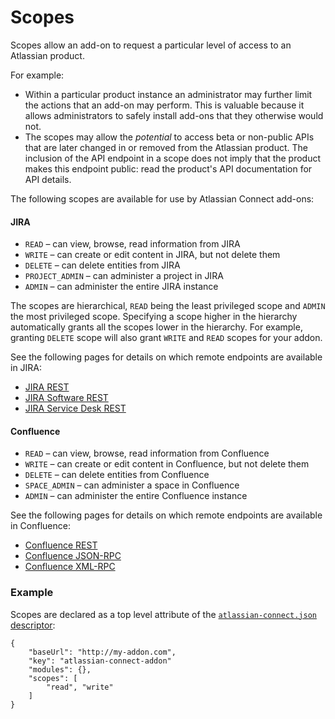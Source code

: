 # Scopes

Scopes allow an add-on to request a particular level of access to an Atlassian product.

For example:

* Within a particular product instance an administrator may further limit the actions that an add-on may perform. This
is valuable because it allows administrators to safely install add-ons that they otherwise would not.
* The scopes may allow the *potential* to access beta or non-public APIs that are later changed in or removed from the
Atlassian product. The inclusion of the API endpoint in a scope does not imply that the product makes this endpoint
public: read the product's API documentation for API details.

The following scopes are available for use by Atlassian Connect add-ons:

#### JIRA

* `READ` &ndash; can view, browse, read information from JIRA
* `WRITE` &ndash; can create or edit content in JIRA, but not delete them
* `DELETE` &ndash; can delete entities from JIRA
* `PROJECT_ADMIN` &ndash; can administer a project in JIRA
* `ADMIN` &ndash; can administer the entire JIRA instance

The scopes are hierarchical, `READ` being the least privileged scope and `ADMIN` the most privileged scope. Specifying a
scope higher in the hierarchy automatically grants all the scopes lower in the hierarchy. For example, granting `DELETE` scope
will also grant `WRITE` and `READ` scopes for your addon.

See the following pages for details on which remote endpoints are available in JIRA:

* [JIRA REST](../scopes/jira-rest-scopes.html)
* [JIRA Software REST](../scopes/jira-software-rest-scopes.html)
* [JIRA Service Desk REST](../scopes/jira-service-desk-rest-scopes.html)

#### Confluence

* `READ` &ndash; can view, browse, read information from Confluence
* `WRITE` &ndash; can create or edit content in Confluence, but not delete them
* `DELETE` &ndash; can delete entities from Confluence
* `SPACE_ADMIN` &ndash; can administer a space in Confluence
* `ADMIN` &ndash; can administer the entire Confluence instance

See the following pages for details on which remote endpoints are available in Confluence:

* [Confluence REST](../scopes/confluence-rest-scopes.html)
* [Confluence JSON-RPC](../scopes/confluence-jsonrpc-scopes.html)
* [Confluence XML-RPC](../scopes/confluence-xmlrpc-scopes.html)

### Example

Scopes are declared as a top level attribute of the [`atlassian-connect.json` descriptor](../modules/):

    {
        "baseUrl": "http://my-addon.com",
        "key": "atlassian-connect-addon"
        "modules": {},
        "scopes": [
            "read", "write"
        ]
    }
